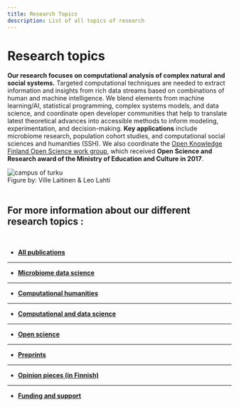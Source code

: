 ```yaml
---
title: Research Topics
description: List of all topics of research
---
```


<!--Header texts come from themes/hugo-universal-theme/layouts/partials-->
<link href="/css/style.research.css" rel="stylesheet">

<div class="research-container">
  <div class="research-text">

Research topics
===============

**Our research focuses on computational analysis of complex natural
and social systems.** Targeted computational techniques are needed to
extract information and insights from rich data streams based on
combinations of human and machine intelligence. We blend elements from
machine learning/AI, statistical programming, complex systems models,
and data science, and coordinate open developer communities that help to
translate latest theoretical advances into accessible methods to
inform modeling, experimentation, and decision-making. **Key
applications** include microbiome research, population cohort studies,
and computational social sciences and humanities (SSH). We also
coordinate the [Open Knowledge Finland Open Science work
group](https://fi.okfn.org/wg/openscience/), which received **Open
Science and Research award of the Ministry of Education and Culture in
2017**.


</div>

<div class="research-picture">
    <img alt="campus of turku" src="../img/carousel/houp.png" class="figure-research"/>
    <figcaption class="caption"> Figure by: Ville Laitinen & Leo Lahti </figcaption>
</div>

</div>


<br/>

For more information about our different research topics : 
-------

<br/>

<!--
INFO: How to use bibliography shortcodes

You can... 

output the whole bibliography with
{{< articles id >}}

individual items by id with
{{< articles id = "Arani2021" >}}

items by keywords with
{{< articles keyword = "dh" >}}

...to your .md page. (DOES NOT WORK ON .HTML TEMPLATES)
-->


- [**All publications**](/research/all)  
 ---------------

- [**Microbiome data science**](/research/microbiome-data-science)  
 ---------------

- [**Computational humanities**](/research/computational-humanities)  
---------------

- [**Computational and data science**](/research/computational-and-data-science)  
---------------

- [**Open science**](/research/open-science)  
 ---------------

- [**Preprints**](/research/preprints)  
 ---------------

- [**Opinion pieces (in Finnish)**](/research/opinion-pieces)  
 ---------------



- [**Funding and support**](/research/funding-and-support)  



